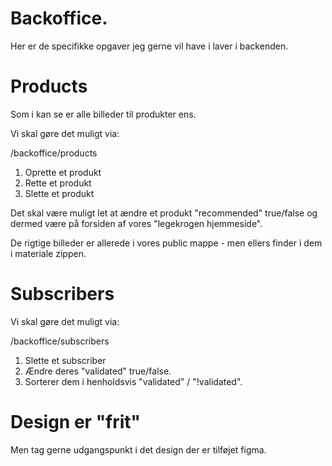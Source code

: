 # Backoffice.

Her er de specifikke opgaver jeg gerne vil have i laver i backenden.

# Products

Som i kan se er alle billeder til produkter ens.

Vi skal gøre det muligt via:

/backoffice/products

1. Oprette et produkt
2. Rette et produkt
3. Slette et produkt

Det skal være muligt let at ændre et produkt "recommended" true/false og dermed være på forsiden af vores "legekrogen hjemmeside".

De rigtige billeder er allerede i vores public mappe - men ellers finder i dem i materiale zippen.

# Subscribers

Vi skal gøre det muligt via:

/backoffice/subscribers

1. Slette et subscriber
2. Ændre deres "validated" true/false.
3. Sorterer dem i henholdsvis "validated" / "!validated".

# Design er "frit"

Men tag gerne udgangspunkt i det design der er tilføjet figma.